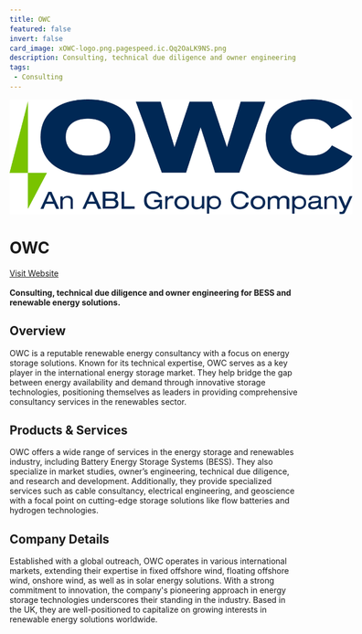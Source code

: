 ```yaml
---
title: OWC
featured: false
invert: false
card_image: xOWC-logo.png.pagespeed.ic.Qq2OaLK9NS.png
description: Consulting, technical due diligence and owner engineering for BESS and renewable energy solutions.
tags: 
 - Consulting
---
```


<div align="center">
<a href="https://owcltd.com/energy-storage/">
<img src="xOWC-logo.png.pagespeed.ic.Qq2OaLK9NS.png" alt="Logo" style="min-width: 200px; max-width: 600px; height: auto;" >
</a>
</div>

# OWC
<a href="https://owcltd.com/energy-storage/">Visit Website</a>
<br>
<br>
**Consulting, technical due diligence and owner engineering for BESS and renewable energy solutions.**

## Overview
OWC is a reputable renewable energy consultancy with a focus on energy storage solutions. Known for its technical expertise, OWC serves as a key player in the international energy storage market. They help bridge the gap between energy availability and demand through innovative storage technologies, positioning themselves as leaders in providing comprehensive consultancy services in the renewables sector.
## Products & Services 
OWC offers a wide range of services in the energy storage and renewables industry, including Battery Energy Storage Systems (BESS). They also specialize in market studies, owner’s engineering, technical due diligence, and research and development. Additionally, they provide specialized services such as cable consultancy, electrical engineering, and geoscience with a focal point on cutting-edge storage solutions like flow batteries and hydrogen technologies.
## Company Details 
Established with a global outreach, OWC operates in various international markets, extending their expertise in fixed offshore wind, floating offshore wind, onshore wind, as well as in solar energy solutions. With a strong commitment to innovation, the company's pioneering approach in energy storage technologies underscores their standing in the industry. Based in the UK, they are well-positioned to capitalize on growing interests in renewable energy solutions worldwide.

